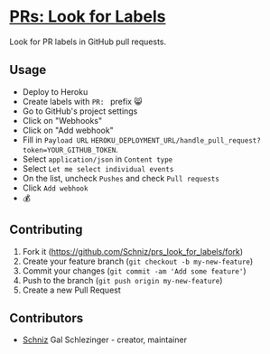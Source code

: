 # [PRs: Look for Labels](https://github.com/Schniz/prs_look_for_labels)

Look for PR labels in GitHub pull requests.

## Usage

* Deploy to Heroku
* Create labels with `PR: ` prefix :smile_cat:
* Go to GitHub's project settings
* Click on "Webhooks"
* Click on "Add webhook"
* Fill in `Payload URL` `HEROKU_DEPLOYMENT_URL/handle_pull_request?token=YOUR_GITHUB_TOKEN`.
* Select `application/json` in `Content type`
* Select `Let me select individual events`
* On the list, uncheck `Pushes` and check `Pull requests`
* Click `Add webhook`
* :moneybag:

## Contributing

1. Fork it (<https://github.com/Schniz/prs_look_for_labels/fork>)
2. Create your feature branch (`git checkout -b my-new-feature`)
3. Commit your changes (`git commit -am 'Add some feature'`)
4. Push to the branch (`git push origin my-new-feature`)
5. Create a new Pull Request

## Contributors

- [Schniz](https://github.com/Schniz) Gal Schlezinger - creator, maintainer
